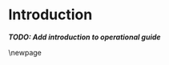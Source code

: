 # Introduction

_**TODO: Add introduction to operational guide**_

<!-- Leave the rest of this page blank -->
\newpage